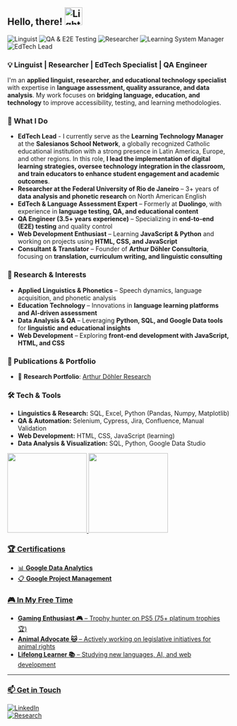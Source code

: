 ## Hello, there! <img src="https://i.imgur.com/Mo5L7Wc.gif" alt="Lightsaber Emoji" width="40" height="40">

![Linguist](https://img.shields.io/badge/Linguist-1E90FF?style=flat-square&color=1E90FF)
![QA & E2E Testing](https://img.shields.io/badge/QA_%26_E2E_Testing-FF8C00?style=flat-square&color=FF8C00)
![Researcher](https://img.shields.io/badge/Researcher-800080?style=flat-square&color=800080)
![Learning System Manager](https://img.shields.io/badge/Learning_System_Manager-4682B4?style=flat-square&color=4682B4)
![EdTech Lead](https://img.shields.io/badge/EdTech_Lead-32CD32?style=flat-square&color=32CD32)



### 💡 Linguist | Researcher | EdTech Specialist | QA Engineer  

I'm an **applied linguist, researcher, and educational technology specialist** with expertise in **language assessment, quality assurance, and data analysis**. My work focuses on **bridging language, education, and technology** to improve accessibility, testing, and learning methodologies.  

### 🚀 What I Do  

- **EdTech Lead** - I currently serve as the **Learning Technology Manager** at the **Salesianos School Network**, a globally recognized Catholic educational institution with a strong presence in Latin America, Europe, and other regions. In this role, **I lead the implementation of digital learning strategies, oversee technology integration in the classroom, and train educators to enhance student engagement and academic outcomes**.
- **Researcher at the Federal University of Rio de Janeiro** – 3+ years of **data analysis and phonetic research** on North American English  
- **EdTech & Language Assessment Expert** – Formerly at **Duolingo**, with experience in **language testing, QA, and educational content**  
- **QA Engineer (3.5+ years experience)** – Specializing in **end-to-end (E2E) testing** and quality control  
- **Web Development Enthusiast** – Learning **JavaScript & Python** and working on projects using **HTML, CSS, and JavaScript**  
- **Consultant & Translator** – Founder of **Arthur Döhler Consultoria**, focusing on **translation, curriculum writing, and linguistic consulting**  

### 🔬 Research & Interests  

- **Applied Linguistics & Phonetics** – Speech dynamics, language acquisition, and phonetic analysis  
- **Education Technology** – Innovations in **language learning platforms and AI-driven assessment**  
- **Data Analysis & QA** – Leveraging **Python, SQL, and Google Data tools** for **linguistic and educational insights**  
- **Web Development** – Exploring **front-end development with JavaScript, HTML, and CSS**  

### 📜 Publications & Portfolio  

- 📂 **Research Portfolio**: [Arthur Döhler Research](https://sites.google.com/view/arthurdohler/home)  

### 🛠️ Tech & Tools  

- **Linguistics & Research:** SQL, Excel, Python (Pandas, Numpy, Matplotlib)  
- **QA & Automation:** Selenium, Cypress, Jira, Confluence, Manual Validation  
- **Web Development:** HTML, CSS, JavaScript (learning)  
- **Data Analysis & Visualization:** SQL, Python, Google Data Studio  

<div>
<a href="https://github.com/herrdohler">
<img loading="lazy" height="180em" src="https://github-readme-stats.vercel.app/api/top-langs/?username=herrdohler&layout=compact&langs_count=7&theme=dracula"/>
<img loading="lazy" height="180em" src="https://github-readme-stats.vercel.app/api?username=herrdohler&show_icons=true&theme=dracula&include_all_commits=true&count_private=true"/>
</div>
  
### 🏆 Certifications  

- 📊 **Google Data Analytics**  
- 📋 **Google Project Management**  

### 🎮 In My Free Time  

- **Gaming Enthusiast 🎮** – Trophy hunter on PS5 (75+ platinum trophies 🏆)  
- **Animal Advocate 🐱** – Actively working on legislative initiatives for animal rights  
- **Lifelong Learner 📚** – Studying new languages, AI, and web development
---

### 📫 Get in Touch  

[![LinkedIn](https://img.shields.io/badge/-LinkedIn-0077B5?logo=linkedin&logoColor=white)](https://www.linkedin.com/in/arthurdohler)  
[![Research](https://img.shields.io/badge/-Research%20Portfolio-orange)](https://sites.google.com/view/arthurdohler/home)  
